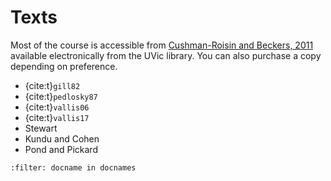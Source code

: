 # Texts

Most of the course is accessible from  [Cushman-Roisin and Beckers, 2011](https://www-sciencedirect-com.ezproxy.library.uvic.ca/bookseries/international-geophysics/vol/101/suppl/C) available electronically from the UVic library.  You can also purchase a copy depending on preference.

- {cite:t}`gill82`
- {cite:t}`pedlosky87`
- {cite:t}`vallis06`
- {cite:t}`vallis17`
- Stewart
- Kundu and Cohen
- Pond and Pickard


```{bibliography}
:filter: docname in docnames
```
